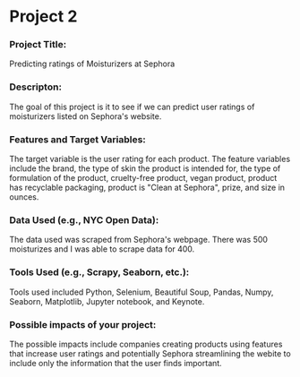 # Project 2 
### Project Title: 
<p> Predicting ratings of Moisturizers at Sephora </p>

### Descripton: 
<p> The goal of this project is it to see if we can predict user ratings of moisturizers listed on Sephora's website. </p> 

### Features and Target Variables: 
<p> The target variable is the user rating for each product. The feature variables include the brand, the type of skin the product is intended for, the type of formulation of the product, cruelty-free product, vegan product, product has recyclable packaging, product is "Clean at Sephora", prize, and size in ounces. </p>

### Data Used (e.g., NYC Open Data): 
<p> The data used was scraped from Sephora's webpage. There was 500 moisturizes and I was able to scrape data for 400. </p>

### Tools Used (e.g., Scrapy, Seaborn, etc.): 
<p> Tools used included Python, Selenium, Beautiful Soup, Pandas, Numpy, Seaborn, Matplotlib, Jupyter notebook, and Keynote.  </p>

### Possible impacts of your project: 
<p> The possible impacts include companies creating products using features that increase user ratings and potentially Sephora streamlining the webite to include only the information that the user finds important. </p>
